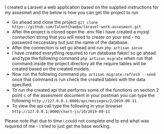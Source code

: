 
I created a Laravel  a web application based on the supplied instructions for my assesmet and the below is how you can get the project to run

- Go ahead and clone the project ```git clone https://github.com/TalentChamba/laravel-work-assesment.git```
- After the project is cloned open the  .env file i have created a mysql connection string that you will need to create on your end - no password neccessary but just the name of the database.
- After the connection is set go ahead and run ```php artisan serve```
- I have created everything required to run database faker/ so go ahead and type the following command ```php artisan migrate``` when run that command inside the project directory all the require tables will be created based on the created models.
- Now run the following command ```php artisan migrate:refresh --seed``` once that command is run check the created tables with the data specified.
- To run the created api that performs some of the functions on section 2 point c of the assesment document in your postman you can type the following ```http://127.0.0.1:8000/api/messages/2/2019-09-11```.
- To view the api call type the following in your browser ```http://127.0.0.1:8000/chart-js/10/2019-09-11```


Please note that due to time i could not complete end to end what was required of me - i tried to just get the base working.
